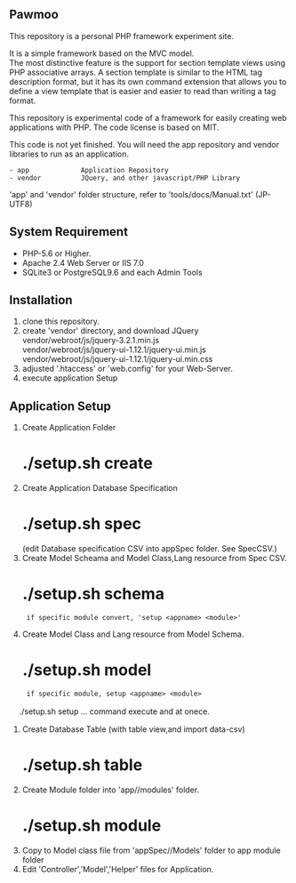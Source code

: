## Pawmoo

This repository is a personal PHP framework experiment site.  
  
It is a simple framework based on the MVC model.  
The most distinctive feature is the support for section template views using PHP associative arrays.
A section template is similar to the HTML tag description format, but it has its own command extension that allows you to define a view template that is easier and easier to read than writing a tag format.

This repository is experimental code of a framework for easily creating web applications with PHP.
The code license is based on MIT.

This code is not yet finished.
You will need the app repository and vendor libraries to run as an application.

```
- app             Application Repository
- vendor          JQuery, and other javascript/PHP Library
```
'app' and 'vendor' folder structure, refer to 'tools/docs/Manual.txt' (JP-UTF8)

## System Requirement

+ PHP-5.6 or Higher.
+ Apache 2.4 Web Server or IIS 7.0
+ SQLite3 or PostgreSQL9.6 and each Admin Tools

## Installation

1. clone this repository.
1. create 'vendor' directory, and download JQuery  
    vendor/webroot/js/jquery-3.2.1.min.js  
    vendor/webroot/js/jquery-ui-1.12.1/jquery-ui.min.js  
    vendor/webroot/js/jquery-ui-1.12.1/jquery-ui.min.css  
1. adjusted '.htaccess' or 'web.config' for your Web-Server.
1. execute application Setup


## Application Setup

1. Create Application Folder
     # ./setup.sh create <appname>
1. Create Application Database Specification
     # ./setup.sh spec <appname>
     (edit Database specification CSV into appSpec folder. See SpecCSV.)
1. Create Model Scheama and Model Class,Lang resource from Spec CSV.
     # ./setup.sh schema <appname>
        if specific module convert, 'setup <appname> <module>'
1. Create Model Class and Lang resource from Model Schema.
     # ./setup.sh model <appname>
        if specific module, setup <appname> <module>
　   ./setup.sh setup ... command execute <schema> and <model> at onece.
1. Create Database Table (with table view,and import data-csv)
     # ./setup.sh table <appname>
1. Create Module folder into 'app/<appname>/modules' folder.
     # ./setup.sh module <appname> <module>
1. Copy to Model class file from 'appSpec/<appname>/Models' folder to app module folder
1. Edit 'Controller','Model','Helper' files for Application.
